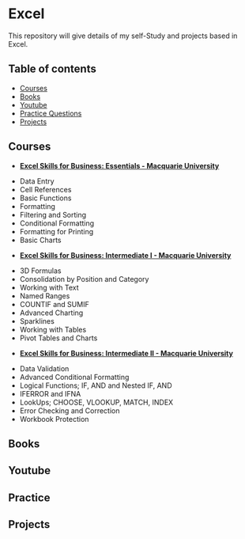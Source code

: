 # Excel
This repository will give details of my self-Study and projects based in Excel.

## Table of contents
- [Courses](#courses)
- [Books](#books)
- [Youtube](#youtube)
- [Practice Questions](#practice-questions)
- [Projects](#projects)


## Courses

- [**Excel Skills for Business: Essentials - Macquarie University**](https://www.coursera.org/learn/excel-essentials)
+ Data Entry
+ Cell References
+ Basic Functions
+ Formatting
+ Filtering and Sorting
+ Conditional Formatting
+ Formatting for Printing
+ Basic Charts

- [**Excel Skills for Business: Intermediate I - Macquarie University**](https://www.coursera.org/learn/excel-intermediate-1)
+ 3D Formulas
+ Consolidation by Position and Category 
+ Working with Text
+ Named Ranges
+ COUNTIF and SUMIF
+ Advanced Charting
+ Sparklines
+ Working with Tables
+ Pivot Tables and Charts

- [**Excel Skills for Business: Intermediate II - Macquarie University**](https://www.coursera.org/learn/excel-intermediate-2)
+ Data Validation
+ Advanced Conditional Formatting
+ Logical Functions; IF, AND and Nested IF, AND
+ IFERROR and IFNA
+ LookUps; CHOOSE, VLOOKUP, MATCH, INDEX
+ Error Checking and Correction
+ Workbook Protection


## Books

## Youtube 

## Practice

## Projects
